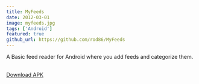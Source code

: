 ```yaml
---
title: MyFeeds
date: 2012-03-01
image: myfeeds.jpg
tags: ['Android']
featured: true
github_url: https://github.com/rod86/MyFeeds
---
```


A Basic feed reader for Android where you add feeds and categorize them.

<br>
<a href="http://bit.ly/MyFeeds" target="_blank">
    Download APK
</a>
